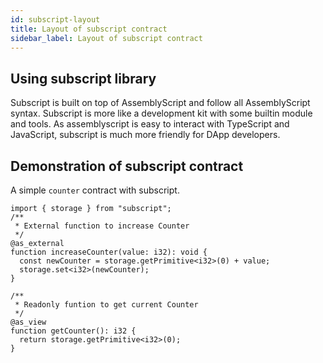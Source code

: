 ```yaml
---
id: subscript-layout
title: Layout of subscript contract
sidebar_label: Layout of subscript contract
---
```


## Using subscript library

Subscript is built on top of AssemblyScript and follow all AssemblyScript syntax.
Subscript is more like a development kit with some builtin module and tools.
As assemblyscript is easy to interact with TypeScript and JavaScript, subscript is much more friendly for DApp developers.

## Demonstration of subscript contract

A simple `counter` contract with subscript.

```
import { storage } from "subscript";
/**
 * External function to increase Counter
 */
@as_external
function increaseCounter(value: i32): void {
  const newCounter = storage.getPrimitive<i32>(0) + value;
  storage.set<i32>(newCounter);
}

/**
 * Readonly funtion to get current Counter
 */
@as_view
function getCounter(): i32 {
  return storage.getPrimitive<i32>(0);
}

```
